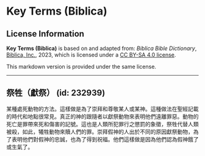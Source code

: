 # Key Terms (Biblica)

## License Information

**Key Terms (Biblica)** is based on and adapted from: _Biblica Bible Dictionary_, [Biblica, Inc.](https://www.biblica.com/), 2023, which is licensed under a [CC BY-SA 4.0 license](https://creativecommons.org/licenses/by-sa/4.0/legalcode.en).

This markdown version is provided under the same license.



--------------------------------

## 祭牲（獻祭） (id: 232939)

某種處死動物的方法。這樣做是為了崇拜和尊敬某人或某神。這種做法在聖經記載的時代和地點很常見。真正的神的跟隨者以獻祭動物來表明他們遠離罪惡。動物的死亡是罪帶來死和傷害的記號。這也是人類所犯罪行之懲罰的象徵，祭牲代替人類被殺，如此，犧牲動物來贖人們的罪。崇拜假神的人出於不同的原因獻祭動物，為了表明他們對假神的忠誠，也為了得到祝福。他們這樣做是因為他們認為假神餓了或生氣了。


